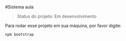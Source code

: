 #Sistema aula

>Status do projeto: Em desenvolvimento

Para rodar esse projeto em sua máquina, por favor digite:

```
npm bootstrap
```
